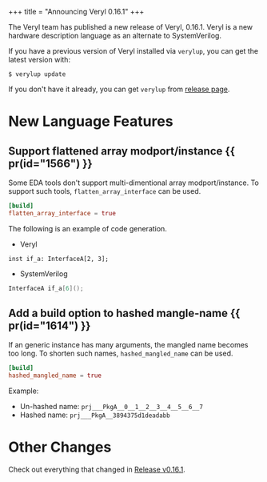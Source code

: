 +++
title = "Announcing Veryl 0.16.1"
+++

The Veryl team has published a new release of Veryl, 0.16.1.
Veryl is a new hardware description language as an alternate to SystemVerilog.

If you have a previous version of Veryl installed via `verylup`, you can get the latest version with:

```
$ verylup update
```

If you don't have it already, you can get `verylup` from [release page](https://github.com/veryl-lang/verylup/releases/latest).

# New Language Features

## Support flattened array modport/instance {{ pr(id="1566") }}

Some EDA tools don't support multi-dimentional array modport/instance.
To support such tools, `flatten_array_interface` can be used.

```toml
[build]
flatten_array_interface = true
```

The following is an example of code generation.

* Veryl

```veryl
inst if_a: InterfaceA[2, 3];
```

* SystemVerilog

```verilog
InterfaceA if_a[6]();
```

## Add a build option to hashed mangle-name {{ pr(id="1614") }}

If an generic instance has many arguments, the mangled name becomes too long.
To shorten such names, `hashed_mangled_name` can be used.

```toml
[build]
hashed_mangled_name = true
```

Example:

* Un-hashed name: `prj___PkgA__0__1__2__3__4__5__6__7`
* Hashed name: `prj___PkgA__3894375d1deadabb`

# Other Changes

Check out everything that changed in [Release v0.16.1](https://github.com/veryl-lang/veryl/releases/tag/v0.16.1).
